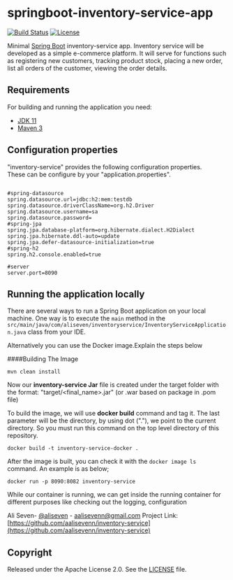 # springboot-inventory-service-app

[![Build Status](https://travis-ci.org/codecentric/springboot-sample-app.svg?branch=master)](https://travis-ci.org/codecentric/springboot-sample-app)
[![License](http://img.shields.io/:license-apache-blue.svg)](http://www.apache.org/licenses/LICENSE-2.0.html)

Minimal [Spring Boot](http://projects.spring.io/spring-boot/) inventory-service app.
Inventory service will be developed as a simple e-commerce platform. It will serve for functions such as registering new customers,
tracking product stock, placing a new order, list all orders of the customer, viewing the order details.

## Requirements

For building and running the application you need:

- [JDK 11](http://www.oracle.com/technetwork/java/javase/downloads/jdk8-downloads-2133151.html)
- [Maven 3](https://maven.apache.org)

## Configuration properties

"inventory-service" provides the following configuration properties.  
These can be configure by your  "application.properties".
```properties

#spring-datasource
spring.datasource.url=jdbc:h2:mem:testdb
spring.datasource.driverClassName=org.h2.Driver
spring.datasource.username=sa
spring.datasource.password=
#spring-jpa
spring.jpa.database-platform=org.hibernate.dialect.H2Dialect
spring.jpa.hibernate.ddl-auto=update
spring.jpa.defer-datasource-initialization=true
#spring-h2
spring.h2.console.enabled=true

#server
server.port=8090

```

## Running the application locally

There are several ways to run a Spring Boot application on your local machine. One way is to execute the `main` method in the `src/main/java/com/aliseven/inventoryservice/InventoryServiceApplication.java` class from your IDE.

Alternatively you can use the Docker image.Explain the steps below

####Building The Image
```
mvn clean install
```
Now our **inventory-service Jar** file is created under the target folder with the format: "target/<final_name>.jar" (or .war based on package in .pom file)

To build the image, we will use **docker build** command and tag it. The last parameter will be the directory, by using dot ("."),
we point to the current directory. So you must run this command on the top level directory of this repository.

```
docker build -t inventory-service-docker .
```
After the image is built, you can check it with the ```docker image ls``` command. An example is as below;

```
docker run -p 8090:8082 inventory-service
```
While our container is running, we can get inside the running container for different purposes like checking out the logging, configuration




Ali Seven- [@aliseven](https://getir.com/) - aalisevenn@gmail.com
Project Link: [https://github.com/aalisevenn/inventory-service](https://github.com/aalisevenn/inventory-service)

## Copyright

Released under the Apache License 2.0. See the [LICENSE](https://github.com/codecentric/springboot-sample-app/blob/master/LICENSE) file.
